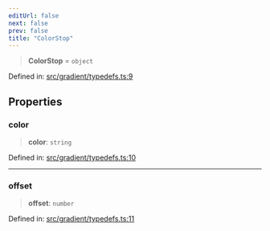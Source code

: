 ```yaml
---
editUrl: false
next: false
prev: false
title: "ColorStop"
---
```


> **ColorStop** = `object`

Defined in: [src/gradient/typedefs.ts:9](https://github.com/fabricjs/fabric.js/blob/8206f10a405480a7ba988ff6cfdde6412c1f13f8/src/gradient/typedefs.ts#L9)

## Properties

### color

> **color**: `string`

Defined in: [src/gradient/typedefs.ts:10](https://github.com/fabricjs/fabric.js/blob/8206f10a405480a7ba988ff6cfdde6412c1f13f8/src/gradient/typedefs.ts#L10)

***

### offset

> **offset**: `number`

Defined in: [src/gradient/typedefs.ts:11](https://github.com/fabricjs/fabric.js/blob/8206f10a405480a7ba988ff6cfdde6412c1f13f8/src/gradient/typedefs.ts#L11)
